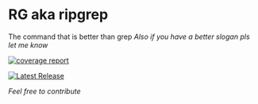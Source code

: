# RG aka ripgrep

The command that is better than grep
*Also if you have a better slogan pls let me know*

[![coverage report](http://git.sovietlinux.ml/tutelwastaken/get/badges/main/coverage.svg)](http://git.sovietlinux.ml/tutelwastaken/get/-/commits/main)


[![Latest Release](http://git.sovietlinux.ml/tutelwastaken/get/-/badges/release.svg)](http://git.sovietlinux.ml/tutelwastaken/get/-/releases) 

*Feel free to contribute*
